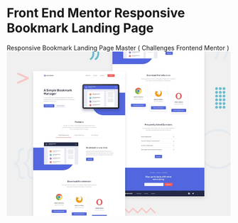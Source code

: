 # Front End Mentor Responsive Bookmark Landing Page
Responsive Bookmark Landing Page Master ( Challenges Frontend Mentor )
![Design preview for the Intro section with dropdown navigation coding challenge](design/desktop-preview.jpg)
